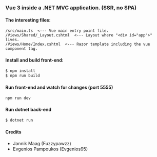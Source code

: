 ### Vue 3 inside a .NET MVC application. (SSR, no SPA)

#### The interesting files:
```
/src/main.ts  <--- Vue main entry point file.
/Views/Shared/_Layout.cshtml  <--- Layout where "<div id="app">" lives.
/Views/Home/Index.cshtml  <--- Razor template including the vue component tag.
```

#### Install and build front-end:
```sh
$ npm install
$ npm run build
```

#### Run front-end and watch for changes (port 5555)
```
npm run dev
```

#### Run dotnet back-end
```sh
$ dotnet run
```

#### Credits
- Jannik Maag (Fuzzypawzz)
- Evgenios Pampoukos (Evgenios95)